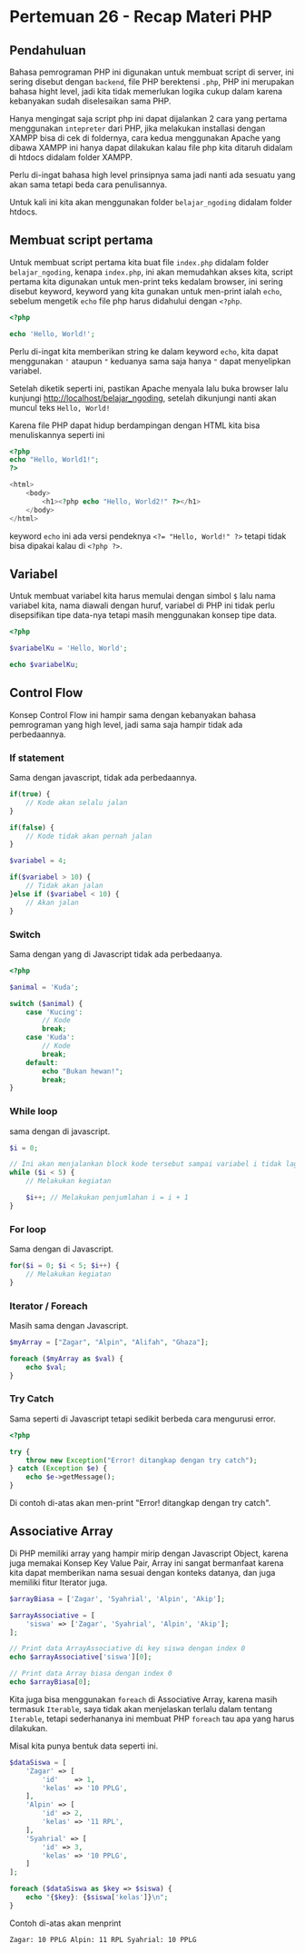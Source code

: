 # Pertemuan 26 - Recap Materi PHP

## Pendahuluan

Bahasa pemrograman PHP ini digunakan untuk membuat script di server, ini sering disebut dengan `backend`, file PHP berektensi `.php`, PHP ini merupakan bahasa hight level, jadi kita tidak memerlukan logika cukup dalam karena kebanyakan sudah diselesaikan sama PHP.

Hanya mengingat saja script php ini dapat dijalankan 2 cara yang pertama menggunakan `intepreter` dari PHP, jika melakukan installasi dengan XAMPP bisa di cek di foldernya, cara kedua menggunakan Apache yang dibawa XAMPP ini hanya dapat dilakukan kalau file php kita ditaruh didalam di htdocs didalam folder XAMPP.

Perlu di-ingat bahasa high level prinsipnya sama jadi nanti ada sesuatu yang akan sama tetapi beda cara penulisannya.

Untuk kali ini kita akan menggunakan folder `belajar_ngoding` didalam folder htdocs.

## Membuat script pertama

Untuk membuat script pertama kita buat file `index.php` didalam folder `belajar_ngoding`, kenapa `index.php`, ini akan memudahkan akses kita, script pertama kita digunakan untuk men-print teks kedalam browser, ini sering disebut keyword, keyword yang kita gunakan untuk men-print ialah `echo`, sebelum mengetik `echo` file php harus didahului dengan `<?php`.

```php
<?php

echo 'Hello, World!';
```

Perlu di-ingat kita memberikan string ke dalam keyword `echo`, kita dapat menggunakan `'` ataupun `"` keduanya sama saja hanya `"` dapat menyelipkan variabel.

Setelah diketik seperti ini, pastikan Apache menyala lalu buka browser lalu kunjungi <http://localhost/belajar_ngoding>, setelah dikunjungi nanti akan muncul teks `Hello, World!`

Karena file PHP dapat hidup berdampingan dengan HTML kita bisa menuliskannya seperti ini

```php
<?php
echo "Hello, World1!";
?>

<html>
    <body>
        <h1><?php echo "Hello, World2!" ?></h1>
    </body>
</html>
```

keyword `echo` ini ada versi pendeknya `<?= "Hello, World!" ?>` tetapi tidak bisa dipakai kalau di `<?php ?>`.

## Variabel

Untuk membuat variabel kita harus memulai dengan simbol `$` lalu nama variabel kita, nama diawali dengan huruf, variabel di PHP ini tidak perlu disepsifikan tipe data-nya tetapi masih menggunakan konsep tipe data.

```php
<?php

$variabelKu = 'Hello, World';

echo $variabelKu;
```

## Control Flow

Konsep Control Flow ini hampir sama dengan kebanyakan bahasa pemrograman yang high level, jadi sama saja hampir tidak ada perbedaannya.

### If statement

Sama dengan javascript, tidak ada perbedaannya.

```php
if(true) {
    // Kode akan selalu jalan
}

if(false) {
    // Kode tidak akan pernah jalan
}

$variabel = 4;

if($variabel > 10) {
    // Tidak akan jalan
}else if ($variabel < 10) {
    // Akan jalan
}
```

### Switch

Sama dengan yang di Javascript tidak ada perbedaanya.

```php
<?php

$animal = 'Kuda';

switch ($animal) {
    case 'Kucing':
        // Kode 
        break;
    case 'Kuda':
        // Kode
        break;
    default:
        echo "Bukan hewan!";
        break;
}
```

### While loop

sama dengan di javascript.

```php
$i = 0;

// Ini akan menjalankan block kode tersebut sampai variabel i tidak lagi dibawah 5
while ($i < 5) {
    // Melakukan kegiatan

    $i++; // Melakukan penjumlahan i = i + 1
}
```

### For loop

Sama dengan di Javascript.

```php
for($i = 0; $i < 5; $i++) {
    // Melakukan kegiatan
}
```

### Iterator / Foreach

Masih sama dengan Javascript.

```php
$myArray = ["Zagar", "Alpin", "Alifah", "Ghaza"];

foreach ($myArray as $val) {
    echo $val;
}
```

### Try Catch

Sama seperti di Javascript tetapi sedikit berbeda cara mengurusi error.

```php
<?php

try {
    throw new Exception("Error! ditangkap dengan try catch");
} catch (Exception $e) {
    echo $e->getMessage();
}
```

Di contoh di-atas akan men-print "Error! ditangkap dengan try catch".

## Associative Array

Di PHP memiliki array yang hampir mirip dengan Javascript Object, karena juga memakai Konsep Key Value Pair, Array ini sangat bermanfaat karena kita dapat memberikan nama sesuai dengan konteks datanya, dan juga memiliki fitur Iterator juga.

```php
$arrayBiasa = ['Zagar', 'Syahrial', 'Alpin', 'Akip'];

$arrayAssociative = [
    'siswa' => ['Zagar', 'Syahrial', 'Alpin', 'Akip'];
];

// Print data ArrayAssociative di key siswa dengan index 0
echo $arrayAssociative['siswa'][0];

// Print data Array biasa dengan index 0
echo $arrayBiasa[0];
```

Kita juga bisa menggunakan `foreach` di Associative Array, karena masih termasuk `Iterable`, saya tidak akan menjelaskan terlalu dalam tentang `Iterable`, tetapi sederhananya ini membuat PHP `foreach` tau apa yang harus dilakukan.

Misal kita punya bentuk data seperti ini.

```php
$dataSiswa = [
    'Zagar' => [
        'id'    => 1,
        'kelas' => '10 PPLG',
    ],
    'Alpin' => [
        'id' => 2,
        'kelas' => '11 RPL',
    ],
    'Syahrial' => [
        'id' => 3,
        'kelas' => '10 PPLG',
    ]
];

foreach ($dataSiswa as $key => $siswa) {
    echo "{$key}: {$siswa['kelas']}\n";
}
```

Contoh di-atas akan menprint

```
Zagar: 10 PPLG Alpin: 11 RPL Syahrial: 10 PPLG 
```
